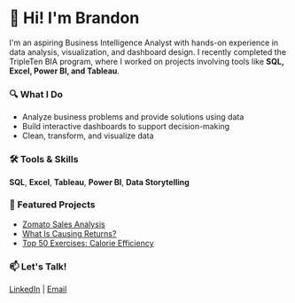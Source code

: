 # 👋 Hi! I'm Brandon

I'm an aspiring Business Intelligence Analyst with hands-on experience in data analysis, visualization, and dashboard design. I recently completed the TripleTen BIA program, where I worked on projects involving tools like **SQL, Excel, Power BI, and Tableau**.

### 🔍 What I Do
- Analyze business problems and provide solutions using data 
- Build interactive dashboards to support decision-making  
- Clean, transform, and visualize data 

### 🛠 Tools & Skills
**SQL**, **Excel**, **Tableau**, **Power BI**, **Data Storytelling**

### 📁 Featured Projects
- [Zomato Sales Analysis](https://github.com/LeetleCoder/Data-Projects-TripleTen/tree/main/TripleTen_Final_Project)
- [What Is Causing Returns?](https://github.com/LeetleCoder/Data-Projects-TripleTen/tree/main/TripleTen_Sprint_5_Project)
- [Top 50 Exercises: Calorie Efficiency](https://github.com/LeetleCoder/Data-Projects-TripleTen/tree/main/TripleTen_May_Code_Pudding)

### 📫 Let's Talk!
[LinkedIn](https://www.linkedin.com/in/brandon-lopez-/) | [Email](mailto:Scottrocks2003@gmail.com)
